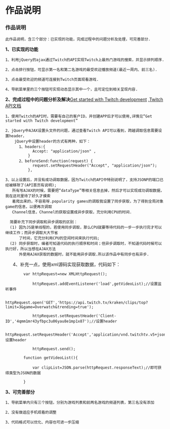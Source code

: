 # 作品说明

### 作品说明

    此作品说明，含三个部分：已实现的功能，完成过程中的问题分析及处理，可完善部分.
  
**1、已实现的功能**
  
    1、利用jQuery的ajax通过Twitch的API实现Twitch上最热门游戏的搜索，并显示排列顺序.
    
    2、点击排行按钮，可显示第一名和第二名游戏的最受欢迎播放频道(最近一周内、前三名).
    
    3、点击最受欢迎的频道可连接到Twitch页面观看游戏.
    
    4、导航菜单里的三个按钮可实现动态显示其中一个，且可定位到相关呈现内容.

**2、完成过程中的问题分析及解决**[Get started with Twitch development](https://dev.twitch.tv/get-started) ,[Twitch API文档](https://dev.twitch.tv/docs/api)
    
    1、使用Twitch的API时，需要有自己的客户ID，并创建APP后才可以使用,详情见“Get started with Twitch development”

    2、jQuery中AJAX设置头文件的问题，通过查看Twitch API可以看到，跨越调取信息需要设置header，
        jQuery中设置header的方式有两种，如下：
          1、headers:{
                Accept: "application/json" ,
              }
          2、beforeSend:function(request) {
                request.setRequestHeader("Accept", "application/json");
              },
            
    3、以上设置后，并没有成功调取数据，因为Twitch的API中特别说明了，支持JSONP的端口已经被移除了(API首页有说明);
       所有写AJAX的时候，需要把“dataType”等相关信息去掉，然后才可以实现成功调取数据，我在这坑里待了好久才摸索
       着爬出来的，不容易呀.popularity games的调取我设置了同步获取，为了得到全局对象game的信息，以便再次调取
       Channel信息，Channel的获取设置成异步获取，充分利用CPU的时间.
       
      简要补充下同步调取和异步调取的区别：
      (1) 因为JS是单线程的，若使用同步调取，那么CPU就要等待代码的一步一步执行完才可以继续工作；而异步调取大大节省
          了时间，它充分利用CPU的空闲时间来执行代码;
      (2) 同步获取时，编者可知道代码的执行顺序和时间；但异步调取时，不知道代码时候可以执行好，所以当想在AJAX方法
          外使用AJAX获取的数据时，就不能用异步调取.所以该作品中有同步也有异步.
      
    4、补充一点，使用xml源码实现获取数据，代码如下：
```
        var httpRequest=new XMLHttpRequest();

            httpRequest.addEventListener('load',getVideoList);//设置监听事件

            httpRequest.open('GET','https://api.twitch.tv/kraken/clips/top?limit=3&game=Overwatch&trending=true');

            httpRequest.setRequestHeader('Client-ID','4qmm1mr43yfbpc3u06yau8e1mp1x87');//设置header

            httpRequest.setRequestHeader('Accept','application/vnd.twitchtv.v5+json');//设置header

            httpRequest.send(); 
            
        function getVideoList(){
     
            var clipList=JSON.parse(httpRequest.responseText);//即可获得类型为JSON的数据
            
        }
```

**3、可完善部分**

    1、导航菜单内只有三个按钮，分别为游戏列表和前两名游戏的频道列表，第三名没有添加
    
    2、没有做适应手机观看的调整
    
    3、代码格式可以优化、内容也可进一步压缩


